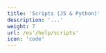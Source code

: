 ```yaml
---
title: 'Scripts (JS & Python)'
description: '...'
weight: 7
url: /es'/help/scripts'
icon: 'code'
---
```

